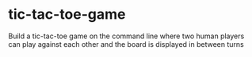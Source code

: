 # tic-tac-toe-game
Build a tic-tac-toe game on the command line where two human players can play against each other and the board is displayed in between turns
